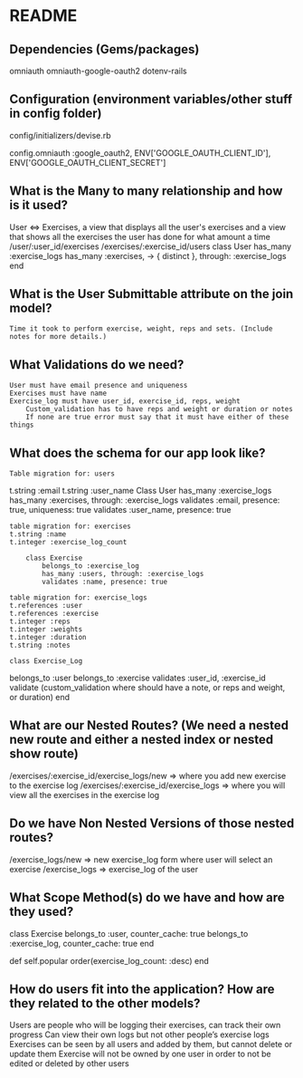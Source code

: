 # README

## Dependencies (Gems/packages)
omniauth
omniauth-google-oauth2
dotenv-rails

## Configuration (environment variables/other stuff in config folder)

config/initializers/devise.rb

config.omniauth :google_oauth2, ENV['GOOGLE_OAUTH_CLIENT_ID'], ENV['GOOGLE_OAUTH_CLIENT_SECRET']

## What is the Many to many relationship and how is it used?
User <=> Exercises, a view that displays all the user's exercises and a view that shows all the exercises the user has done for what amount a time
/user/:user_id/exercises
/exercises/:exercise_id/users 
class User
  has_many :exercise_logs
  has_many :exercises, -> { distinct }, through: :exercise_logs
end


## What is the User Submittable attribute on the join model?
	Time it took to perform exercise, weight, reps and sets. (Include notes for more details.)




## What Validations do we need?
	User must have email presence and uniqueness 
	Exercises must have name 
	Exercise_log must have user_id, exercise_id, reps, weight
		Custom_validation has to have reps and weight or duration or notes 
		If none are true error must say that it must have either of these things

## What does the schema for our app look like?
	Table migration for: users 
t.string :email
t.string :user_name
	Class User 
		has_many  :exercise_logs 
		has_many :exercises, through: :exercise_logs 
		validates :email, presence: true, uniqueness: true 
		validates :user_name, presence: true 

	table migration for: exercises
	t.string :name 
	t.integer :exercise_log_count 

		class Exercise 
			belongs_to :exercise_log 
			has_many :users, through: :exercise_logs
			validates :name, presence: true 

	table migration for: exercise_logs 
	t.references :user 
	t.references :exercise 
	t.integer :reps 
	t.integer :weights 
	t.integer :duration 
	t.string :notes 
	
	class Exercise_Log	
belongs_to :user 
belongs_to :exercise 
validates :user_id, :exercise_id 
validate (custom_validation where should have a note, or reps and weight, or duration)
end 
			
		

## What are our Nested Routes? (We need a nested new route and either a nested index or nested show route)
/exercises/:exercise_id/exercise_logs/new => where you add new exercise to the exercise log 
/exercises/:exercise_id/exercise_logs => where you will view all the exercises in the exercise log 

## Do we have Non Nested Versions of those nested routes?
/exercise_logs/new => new exercise_log form where  user will select an exercise 
/exercise_logs => exercise_log of the user 
## What Scope Method(s) do we have and how are they used?
class Exercise
  belongs_to :user, counter_cache: true
  belongs_to :exercise_log, counter_cache: true
end

def self.popular
    order(exercise_log_count: :desc)
end

## How do users fit into the application? How are they related to the other models?
Users are people who will be logging their exercises, can track their own progress 
Can view their own logs but not other people’s exercise logs 
Exercises can be seen by all users and added by them, but cannot delete or update them
Exercise will not be owned by one user in order to not be edited or deleted by other users 

